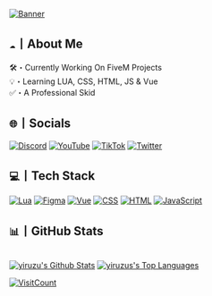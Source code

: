 [![Banner](https://i.imgur.com/pTGIim6.png)](https://discord.gg/jAnEnyGBef)
## ` ☁️ `丨About Me
🛠️・Currently Working On FiveM Projects<br>💡・Learning LUA, CSS, HTML, JS & Vue<br>✅・A Professional Skid

## ` 🌐 `丨Socials
[![Discord](https://i.imgur.com/j9Ucn6P.png)](https://discord.gg/jAnEnyGBef) [![YouTube](https://i.imgur.com/jBeMj7a.png)](https://youtube.com/@yiruzu) [![TikTok](https://i.imgur.com/wiYpJrM.png)](https://tiktok.com/@yiruzu) [![Twitter](https://i.imgur.com/NrfB4Fq.png)](https://twitter.com/yiruzu7)

## ` 💻 `丨Tech Stack
[![Lua](https://i.imgur.com/jmbaCec.png)](https://www.lua.org/) [![Figma](https://i.imgur.com/I2NEgO7.png)](https://www.figma.com/) [![Vue](https://i.imgur.com/CWmpKiu.png)](https://vuejs.org) [![CSS](https://i.imgur.com/prPZyrS.png)](https://github.com/yiruzu) [![HTML](https://i.imgur.com/mPxe5lU.png)](https://github.com/yiruzu) [![JavaScript](https://i.imgur.com/BYbFOle.png)](https://github.com/yiruzu)
 
## ` 📊 `丨GitHub Stats
<p>
  <br/>
    <a href="https://github.com/yiruzu"><img alt="yiruzu's Github Stats" src="https://github-readme-stats.vercel.app/api?username=yiruzu&theme=graywhite&hide_border=true&include_all_commits=true&count_private=true" /></a>
    <a href="https://github.com/yiruzu"><img alt="yiruzus's Top Languages" src="https://github-readme-stats.vercel.app/api/top-langs/?username=yiruzu&theme=graywhite&hide_border=true&langs_count=8&include_all_commits=true&count_private=true&layout=compact" /></a>
  <br/>
</p>

[![VisitCount](https://visitcount.itsvg.in/api?id=yiruzu&label=Profile%20Views&color=12&icon=5&pretty=true)](https://github.com/yiruzu)
